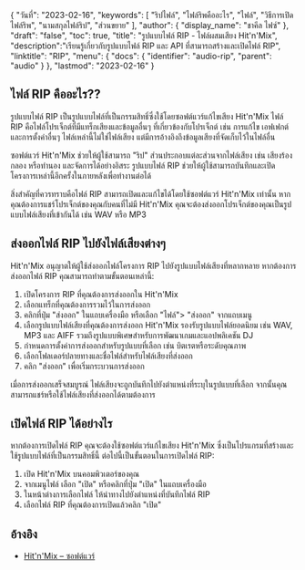 {
"วันที่": "2023-02-16",
  "keywords": [
"ริปไฟล์",
"ไฟล์ริพคืออะไร",
"ไฟล์",
"วิธีการเปิดไฟล์ริพ",
"นามสกุลไฟล์ริป",
"ส่วนขยาย"
],
  "author": {
"display_name": "ชาคีล ไฟซ์"
},
"draft": "false",
"toc": true,
"title": "รูปแบบไฟล์ RIP - ไฟล์ผสมเสียง Hit'n'Mix",
  "description":"เรียนรู้เกี่ยวกับรูปแบบไฟล์ RIP และ API ที่สามารถสร้างและเปิดไฟล์ RIP",
  "linktitle": "RIP",
  "menu": {
    "docs": {
      "identifier": "audio-rip",
      "parent": "audio"
}
},
"lastmod": "2023-02-16"
}

## ไฟล์ RIP คืออะไร??

รูปแบบไฟล์ RIP เป็นรูปแบบไฟล์ที่เป็นกรรมสิทธิ์ซึ่งใช้โดยซอฟต์แวร์แก้ไขเสียง Hit'n'Mix ไฟล์ RIP คือไฟล์โปรเจ็กต์ที่มีแทร็กเสียงและข้อมูลอื่นๆ ที่เกี่ยวข้องกับโปรเจ็กต์ เช่น การแก้ไข เอฟเฟกต์ และการตั้งค่าอื่นๆ ไฟล์เหล่านี้ไม่ใช่ไฟล์เสียง แต่มีการอ้างอิงถึงข้อมูลเสียงที่จัดเก็บไว้ในไฟล์อื่น

ซอฟต์แวร์ Hit'n'Mix ช่วยให้ผู้ใช้สามารถ "ริป" ส่วนประกอบแต่ละส่วนจากไฟล์เสียง เช่น เสียงร้อง กลอง หรือทำนอง และจัดการได้อย่างอิสระ รูปแบบไฟล์ RIP ช่วยให้ผู้ใช้สามารถบันทึกและเปิดโครงการเหล่านี้อีกครั้งในภายหลังเพื่อทำงานต่อได้

สิ่งสำคัญที่ควรทราบคือไฟล์ RIP สามารถเปิดและแก้ไขได้โดยใช้ซอฟต์แวร์ Hit'n'Mix เท่านั้น หากคุณต้องการแชร์โปรเจ็กต์ของคุณกับคนที่ไม่มี Hit'n'Mix คุณจะต้องส่งออกโปรเจ็กต์ของคุณเป็นรูปแบบไฟล์เสียงที่เข้ากันได้ เช่น WAV หรือ MP3

## ส่งออกไฟล์ RIP ไปยังไฟล์เสียงต่างๆ

Hit'n'Mix อนุญาตให้ผู้ใช้ส่งออกไฟล์โครงการ RIP ไปยังรูปแบบไฟล์เสียงที่หลากหลาย หากต้องการส่งออกไฟล์ RIP คุณสามารถทำตามขั้นตอนเหล่านี้:

1. เปิดโครงการ RIP ที่คุณต้องการส่งออกใน Hit'n'Mix
2. เลือกแทร็กที่คุณต้องการรวมไว้ในการส่งออก
3. คลิกที่ปุ่ม "ส่งออก" ในแถบเครื่องมือ หรือเลือก "ไฟล์"> "ส่งออก" จากแถบเมนู
4. เลือกรูปแบบไฟล์เสียงที่คุณต้องการส่งออก Hit'n'Mix รองรับรูปแบบไฟล์ยอดนิยม เช่น WAV, MP3 และ AIFF รวมถึงรูปแบบพิเศษสำหรับการพัฒนาเกมและแอปพลิเคชัน DJ
5. กำหนดการตั้งค่าการส่งออกสำหรับรูปแบบที่เลือก เช่น บิตเรตหรือระดับคุณภาพ
6. เลือกโฟลเดอร์ปลายทางและชื่อไฟล์สำหรับไฟล์เสียงที่ส่งออก
7. คลิก "ส่งออก" เพื่อเริ่มกระบวนการส่งออก

เมื่อการส่งออกเสร็จสมบูรณ์ ไฟล์เสียงจะถูกบันทึกไปยังตำแหน่งที่ระบุในรูปแบบที่เลือก จากนั้นคุณสามารถแชร์หรือใช้ไฟล์เสียงที่ส่งออกได้ตามต้องการ

## เปิดไฟล์ RIP ได้อย่างไร

หากต้องการเปิดไฟล์ RIP คุณจะต้องใช้ซอฟต์แวร์แก้ไขเสียง Hit'n'Mix ซึ่งเป็นโปรแกรมที่สร้างและใช้รูปแบบไฟล์ที่เป็นกรรมสิทธิ์นี้ ต่อไปนี้เป็นขั้นตอนในการเปิดไฟล์ RIP:

1. เปิด Hit'n'Mix บนคอมพิวเตอร์ของคุณ
2. จากเมนูไฟล์ เลือก "เปิด" หรือคลิกที่ปุ่ม "เปิด" ในแถบเครื่องมือ
3. ในหน้าต่างการเลือกไฟล์ ให้นำทางไปยังตำแหน่งที่บันทึกไฟล์ RIP
4. เลือกไฟล์ RIP ที่คุณต้องการเปิดแล้วคลิก "เปิด"

## อ้างอิง
* [Hit'n'Mix – ซอฟต์แวร์](https://hitnmix.com/)

